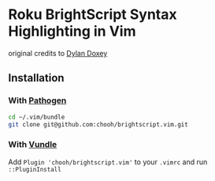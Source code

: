 Roku BrightScript Syntax Highlighting in Vim
=============

original credits to [Dylan Doxey](http://dylan.doxey.org/article/64/roku-brightscript-syntax-highlighting-in-vim)

## Installation

### With [Pathogen]

```sh
cd ~/.vim/bundle
git clone git@github.com:chooh/brightscript.vim.git
```

### With [Vundle]

Add `Plugin 'chooh/brightscript.vim'` to your `.vimrc` and run `::PluginInstall`

[Pathogen]: https://github.com/tpope/vim-pathogen
[Vundle]: https://github.com/VundleVim/Vundle.vim
